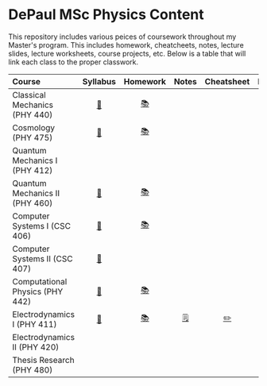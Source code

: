 # DePaul MSc Physics Content

This repository includes various peices of coursework throughout my Master's program. This includes homework, cheatcheets, notes, lecture slides, lecture worksheets, course projects, etc. Below is a table that will link each class to the proper classwork. 

| Course                               | Syllabus |           Homework                            |  Notes  |    Cheatsheet    |                           Project                            |
| :----------------------------------------------------------- | :-------------: |:----------------------------------------------------------: | :-----: | :--------------: | :----------------------------------------------------------: |
| Classical Mechanics   (PHY 440) | [:bookmark_tabs:](https://github.com/timothypholmes/depaul-msc-phy/blob/main/phy-440/syllabus/syl440a19.pdf)   | [:books:](https://github.com/timothypholmes/depaul-msc-phy/tree/main/phy-440/homework)|  | | [:test_tube:](https://github.com/timothypholmes/depaul-msc-phy/tree/main/phy-440/projects) |
| Cosmology             (PHY 475) | [:bookmark_tabs:](https://github.com/timothypholmes/depaul-msc-phy/blob/main/phy-475/syllabus/syllabus_375.pdf)   | [:books:](https://github.com/timothypholmes/depaul-msc-phy/tree/main/phy-475/homework)|  | | [:test_tube:](https://github.com/timothypholmes/depaul-msc-phy/tree/main/phy-475/projects/Literature-Review-of-Aternative-Gravitational-Theories) |
| Quantum Mechanics I   (PHY 412) |  | |  | |  |
| Quantum Mechanics II  (PHY 460) | [:bookmark_tabs:](https://github.com/timothypholmes/depaul-msc-phy/blob/main/phy-460/syllabus/Syllabus.pdf)   | [:books:](https://github.com/timothypholmes/depaul-msc-phy/tree/main/phy-460/homework)| | |  |
| Computer Systems I    (CSC 406) | [:bookmark_tabs:](https://github.com/timothypholmes/depaul-msc-phy/blob/main/csc-406/syllabus/csc406syllabus.pdf)   | [:books:](https://github.com/timothypholmes/depaul-msc-phy/tree/main/csc-406/homework)| | | [:test_tube:](https://github.com/timothypholmes/depaul-msc-phy/tree/main/csc-406/projects) |
| Computer Systems II   (CSC 407) | [:bookmark_tabs:](https://github.com/timothypholmes/depaul-msc-phy/tree/main/csc-407/syllabus)   | |  | | [:test_tube:](https://github.com/timothypholmes/depaul-msc-phy/tree/main/csc-407/projects) |
| Computational Physics (PHY 442) | [:bookmark_tabs:](https://github.com/timothypholmes/depaul-msc-phy/blob/main/phy-442/syllabus/syllabus_442.pdf)   | [:books:](https://github.com/timothypholmes/depaul-msc-phy/tree/main/phy-442/homework)|  | | [:test_tube:](https://github.com/timothypholmes/depaul-msc-phy/tree/main/phy-442/projects/MD-Final) |
| Electrodynamics I     (PHY 411) | [:bookmark_tabs:](https://github.com/timothypholmes/depaul-msc-phy/blob/main/phy-411/syllabus/syl411w21.pdf) | [:books:](https://github.com/timothypholmes/depaul-msc-phy/tree/main/phy-411/homework) | [:spiral_notepad:](https://github.com/timothypholmes/depaul-msc-phy/tree/main/phy-411/notes) | [:pencil2:](https://github.com/timothypholmes/depaul-msc-phy/blob/main/phy-411/cheatsheet/cheatsheet_electrodynamics.pdf)|  |
| Electrodynamics II    (PHY 420) |   | |  | |  |
| Thesis Research       (PHY 480) |    | |  | |  |

